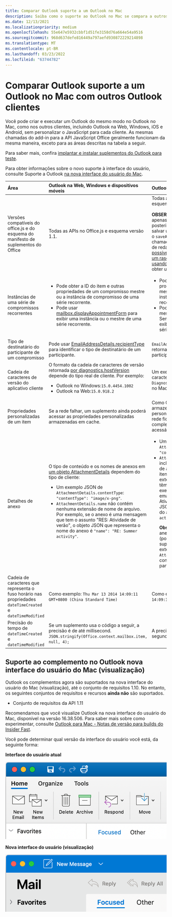 ```yaml
---
title: Comparar Outlook suporte a um Outlook no Mac
description: Saiba como o suporte ao Outlook no Mac se compara a outros Outlook clientes.
ms.date: 12/13/2021
ms.localizationpriority: medium
ms.openlocfilehash: 55e647e5932cbbf1d51fe3158d76a664e54a9516
ms.sourcegitcommit: 968d637defe816449a797aefd930872229214898
ms.translationtype: MT
ms.contentlocale: pt-BR
ms.lasthandoff: 03/23/2022
ms.locfileid: "63744782"
---
```

# <a name="compare-outlook-add-in-support-in-outlook-on-mac-with-other-outlook-clients"></a>Comparar Outlook suporte a um Outlook no Mac com outros Outlook clientes

Você pode criar e executar um Outlook do mesmo modo no Outlook no Mac, como nos outros clientes, incluindo Outlook na Web, Windows, iOS e Android, sem personalizar o JavaScript para cada cliente. As mesmas chamadas do add-in para a API JavaScript Office geralmente funcionam da mesma maneira, exceto para as áreas descritas na tabela a seguir.

Para saber mais, confira [implantar e instalar suplementos do Outlook para teste](testing-and-tips.md).

Para obter informações sobre o novo suporte à interface do usuário, consulte Suporte a Outlook [na nova interface do usuário do Mac](#add-in-support-in-outlook-on-new-mac-ui-preview).

| Área | Outlook na Web, Windows e dispositivos móveis | Outlook no Mac |
|:-----|:-----|:-----|
| Versões compatíveis do office.js e do esquema do manifesto de suplementos do Office | Todas as APIs no Office.js e esquema versão 1.1. | Todas as APIs no Office.js e esquema versão 1.1.<br><br>**OBSERVAÇÃO**: em Outlook no Mac, apenas a com build 16.35.308 ou posterior oferece suporte para salvar uma reunião. Caso contrário, o `saveAsync` método falhará quando chamado de uma reunião no modo de redação. Consulte [Não é possível salvar uma reunião como um rascunho no Outlook para Mac usando a API do Office JS](https://support.microsoft.com/help/4505745) para obter uma solução alternativa. |
| Instâncias de uma série de compromissos recorrentes | <ul><li>Pode obter a ID do item e outras propriedades de um compromisso mestre ou a instância de compromisso de uma série recorrente.</li><li>Pode usar [mailbox.displayAppointmentForm](../reference/objectmodel/preview-requirement-set/office.context.mailbox.md#methods) para exibir uma instância ou o mestre de uma série recorrente.</li></ul> | <ul><li>Pode obter a ID do item e outras propriedades do compromisso mestre, mas não de uma instância de uma série recorrente.</li><li>Pode exibir o compromisso mestre de uma série recorrente. Sem a ID do item, não pode exibir uma instância de uma série recorrente.</li></ul> |
| Tipo de destinatário do participante de um compromisso | Pode usar [EmailAddressDetails.recipientType](/javascript/api/outlook/office.emailaddressdetails#outlook-office-emailaddressdetails-recipienttype-member) para identificar o tipo de destinatário de um participante. | `EmailAddressDetails.recipientType` retorna `undefined` para participantes do compromisso. |
| Cadeia de caracteres de versão do aplicativo cliente | O formato da cadeia de caracteres de versão retornada [por diagnostics.hostVersion](/javascript/api/outlook/office.diagnostics#outlook-office-diagnostics-hostversion-member) depende do tipo real de cliente. Por exemplo:<ul><li>Outlook no Windows:`15.0.4454.1002`</li><li>Outlook na Web:`15.0.918.2`</li></ul> |Um exemplo da cadeia de caracteres de versão retornada por `Diagnostics.hostVersion` Outlook no Mac:`15.0 (140325)` |
| Propriedades personalizadas de um item | Se a rede falhar, um suplemento ainda poderá acessar as propriedades personalizadas armazenadas em cache. | Como Outlook no Mac não armazena propriedades personalizadas em cache, se a rede ficar para baixo, os complementos não poderão acessá-las. |
| Detalhes de anexo | O tipo de conteúdo e os nomes de anexos em [um objeto AttachmentDetails](/javascript/api/outlook/office.attachmentdetails) dependem do tipo de cliente:<ul><li>Um exemplo JSON de `AttachmentDetails.contentType`: `"contentType": "image/x-png"`. </li><li>`AttachmentDetails.name` não contém nenhuma extensão de nome de arquivo. Por exemplo, se o anexo é uma mensagem que tem o assunto "RES: Atividade de verão", o objeto JSON que representa o nome do anexo é `"name": "RE: Summer activity"`.</li></ul> | <ul><li>Um exemplo JSON de `AttachmentDetails.contentType`: `"contentType" "image/png"`</li><li>`AttachmentDetails.name` sempre inclui uma extensão de nome de arquivo. Anexos que são itens de email têm uma extensão .eml, e compromissos têm uma extensão .ics. Por exemplo, se um anexo é um email com o assunto "RES: Atividade de verão", o objeto JSON que representa o nome do anexo é `"name": "RE: Summer activity.eml"`.<p>**Observação**: se um arquivo for anexado programaticamente (por exemplo, por meio de um suplemento) sem uma extensão, `AttachmentDetails.name` não conterá essa extensão como parte do nome do arquivo.</p></li></ul> |
| Cadeia de caracteres que representa o fuso horário nas propriedades `dateTimeCreated` e `dateTimeModified` |Como exemplo: `Thu Mar 13 2014 14:09:11 GMT+0800 (China Standard Time)` | Como exemplo: `Thu Mar 13 2014 14:09:11 GMT+0800 (CST)` |
| Precisão do tempo de `dateTimeCreated` e `dateTimeModified` | Se um suplemento usa o código a seguir, a precisão é de até millisecond.<br/>`JSON.stringify(Office.context.mailbox.item, null, 4);`| A precisão é apenas de até um segundo. |

## <a name="add-in-support-in-outlook-on-new-mac-ui-preview"></a>Suporte ao complemento no Outlook nova interface do usuário do Mac (visualização)

Outlook os complementos agora são suportados na nova interface do usuário do Mac (visualização), até o conjunto de requisitos 1.10. No entanto, os seguintes conjuntos de requisitos e recursos **ainda não** são suportados.

- Conjunto de requisitos da API 1.11

Recomendamos que você visualize Outlook na nova interface do usuário do Mac, disponível na versão 16.38.506. Para saber mais sobre como experimentar, consulte [Outlook para Mac - Notas de versão para builds do Insider Fast](https://support.microsoft.com/office/d6347358-5613-433e-a49e-a9a0e8e0462a).

Você pode determinar qual versão da interface do usuário você está, da seguinte forma:

**Interface do usuário atual**

![Interface do usuário atual no Mac.](../images/outlook-on-mac-classic.png)

**Nova interface do usuário (visualização)**

![Nova interface do usuário em visualização no Mac.](../images/outlook-on-mac-new.png)

